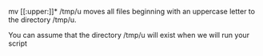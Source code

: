 mv [[:upper:]]* /tmp/u moves all files beginning with an uppercase letter to the directory /tmp/u.

You can assume that the directory /tmp/u will exist when we will run your script
